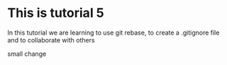 # This is tutorial 5

In this tutorial we are learning to use git rebase, to create a .gitignore file and to collaborate with others  


small change
